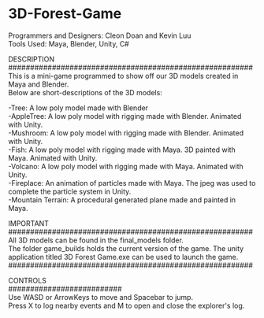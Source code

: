 # 3D-Forest-Game
Programmers and Designers: Cleon Doan and Kevin Luu  
Tools Used: Maya, Blender, Unity, C#  

DESCRIPTION  
########################################################  
This is a mini-game programmed to show off our 3D models created in Maya and Blender.   
Below are short-descriptions of the 3D models:  

-Tree: A low poly model made with Blender  
-AppleTree: A low poly model with rigging made with Blender. Animated with Unity.  
-Mushroom: A low poly model with rigging made with Blender. Animated with Unity.  
-Fish: A low poly model with rigging made with Maya. 3D painted with Maya. Animated with Unity.  
-Volcano: A low poly model with rigging made with Maya. Animated with Unity.  
-Fireplace: An animation of particles made with Maya. The jpeg was used to complete the particle system in Unity.  
-Mountain Terrain: A procedural generated plane made and painted in Maya.
  
     
IMPORTANT  
########################################################  
All 3D models can be found in the final_models folder.  
The folder game_builds holds the current version of the game. The unity application titled 3D Forest Game.exe can be used to launch the game. 
########################################################

CONTROLS  
##########################  
Use WASD or ArrowKeys to move and Spacebar to jump.  
Press X to log nearby events and M to open and close the explorer's log.

